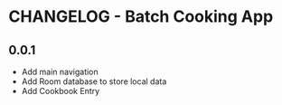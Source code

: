 # CHANGELOG - Batch Cooking App

## 0.0.1

- Add main navigation
- Add Room database to store local data
- Add Cookbook Entry